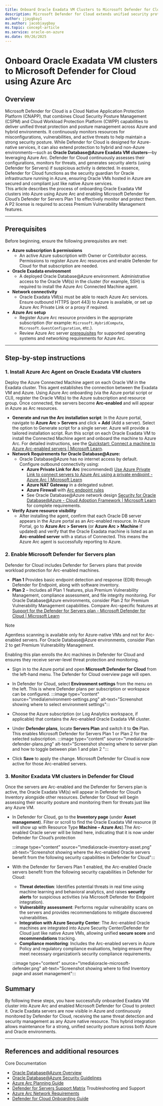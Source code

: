 ```yaml
---
title: Onboard Oracle Exadata VM Clusters to Microsoft Defender for Cloud using Azure Arc  
description: Microsoft Defender for Cloud extends unified security protection and posture management to Oracle Exadata VM clusters running in Azure by leveraging Azure Arc. This enables continuous monitoring, threat detection, and vulnerability management for Oracle VMs as if they were native Azure resources.
author: jjaygbay1
ms.author: jacobjaygbay
ms.topic: concept-article
ms.service: oracle-on-azure
ms.date: 09/26/2025
---
```


# Onboard Oracle Exadata VM clusters to Microsoft Defender for Cloud using Azure Arc
## Overview

Microsoft Defender for Cloud is a  Cloud Native Application Protection Platform (CNAPP), that combines Cloud Security Posture Management (CSPM) and Cloud Workload Protection Platform (CWPP) capabilities to deliver unified threat protection and posture management across Azure and hybrid environments. It continuously monitors resources for misconfigurations, vulnerabilities, and active threats to help maintain a strong security posture. While Defender for Cloud is designed for Azure-native services, it can also extend protection to hybrid and non-Azure environments—such as **Oracle Database@Azure  Exadata VM clusters**—by leveraging Azure Arc. Defender for Cloud continuously assesses their configurations, monitors for threats, and generates security alerts (using Defender for Servers) if suspicious activity is detected. 
In essence, Defender for Cloud functions as the security guardian for Oracle infrastructure running in Azure, ensuring Oracle VMs hosted in Azure are secured and compliant just like native Azure services.  
This article describes the process of onboarding Oracle Exadata VM clusters into Azure using Azure Arc and enabling Microsoft Defender for Cloud’s Defender for Servers Plan 1 to effectively monitor and protect them. A P2 license is required to access Premium Vulnerability Management features. 

---

## Prerequisites
Before beginning, ensure the following prerequisites are met: 
- **Azure subscription & permissions**
  - An active Azure subscription with Owner or Contributor access. Permissions to register Azure Arc resources and enable Defender for Cloud for that subscription are needed.
- **Oracle Exadata environment**
  - A deployed Oracle Database@Azure environment. Administrative access to the Oracle VM(s) in the cluster (for example, SSH) is required to install the Azure Arc Connected Machine agent.
- **Network connectivity**
  - Oracle Exadata VM(s) must be able to reach Azure Arc services. Ensure outbound HTTPS (port 443) to Azure is available, or set up Azure Arc Private Link or a proxy if required.
- **Azure Arc setup**
  - Register Azure Arc resource providers in the appropriate subscription (for example: `Microsoft.HybridCompute`, `Microsoft.GuestConfiguration`, etc.).
  - Review Azure Arc server [prerequisites](/azure/azure-arc/servers/prerequisites) for supported operating systems and networking requirements for Azure Arc. 

---

## Step-by-step instructions

### 1. Install Azure Arc Agent on Oracle Exadata VM clusters
Deploy the Azure Connected Machine agent on each Oracle VM in the Exadata cluster. This agent establishes the connection between the Exadata VM and Azure. Using Azure Arc onboarding (via the Azure portal script or CLI), register the Oracle VM(s) to the Azure subscription and resource group. Once connected, the servers become **Arc-enabled** and will appear in Azure as Arc resources.

- **Generate and run the Arc installation script**: In the Azure portal, navigate to **Azure Arc > Servers** and click **+ Add** (Add a server). Select the option to Generate script for a single server. Azure will provide a tailored installation script. Run this script on each Oracle Exadata VM  to install the Connected Machine agent and onboard the machine to Azure Arc. For detailed instructions, see the [Quickstart: Connect a machine to Azure Arc-enabled servers | Microsoft Learn](/azure/azure-arc/servers/quick-enable-hybrid-vm).
- **Network Requirements for Oracle Database@Azure:**
    -   Oracle Database@Azure has no internet access by default. Configure outbound connectivity using:
        - **Azure Private Link for Arc** (recommended) [Use Azure Private Link to connect servers to Azure Arc using a private endpoint - Azure Arc | Microsoft Learn](/azure/azure-arc/servers/private-link-security)
        - **Azure NAT Gateway** in a delegated subnet.
        - **Azure Firewall** with [Arc endpoint rules](/azure/azure-arc/servers/network-requirements) 
        - See Oracle Database@Azure network design [Security for Oracle Database@Azure - Cloud Adoption Framework | Microsoft Learn](/azure/cloud-adoption-framework/scenarios/oracle-on-azure/oracle-security-overview-odaa#design-considerations) for complete requirements. 
- **Verify Azure resource visibility** 
    - After installing the agent, confirm that each Oracle DB server appears in the Azure portal as an Arc-enabled resource. In Azure Portal, go to **Azure Arc > Servers** (or **Azure Arc > Machine** if updated) and verify that the Oracle Exadata machine is listed as an **Arc-enabled server** with a status of Connected. This means the Azure Arc agent is successfully reporting to Azure. 

### 2. Enable Microsoft Defender for Servers plan
Defender for Cloud includes Defender for Servers plans that provide workload protection for Arc-enabled machines.
- **Plan 1** Provides basic endpoint detection and response (EDR) through Defender for Endpoint, along with software inventory. 
- **Plan 2** – Includes all Plan 1 features, plus Premium Vulnerability Management, compliance assessment, and file integrity monitoring.
For Oracle Database@Azure environments, consider Plan 2 for Premium Vulnerability Management capabilities. Compare Arc-specific features at [Support for the Defender for Servers plan - Microsoft Defender for Cloud | Microsoft Learn](/azure/defender-for-cloud/support-matrix-defender-for-servers#azure-arc-enabled-servers)

>[!NOTE]
> Agentless scanning is available only for Azure-native VMs and not for Arc-enabled servers. For Oracle Database@Azure environments, consider Plan 2 to get Premium Vulnerability Management.

Enabling this plan enrolls the Arc machines in Defender for Cloud and ensures they receive server-level threat protection and monitoring. 

- Sign in to the Azure portal and open **Microsoft Defender for Cloud** from the left-hand menu. The Defender for Cloud overview page will open. 

- In Defender for Cloud, select **Environment settings** from the menu on the left. This is where Defender plans per subscription or workspace can be configured. 
  :::image type="content" source="\media\environment-settings.png" alt-text="Screenshot showing where to select environment settings":::

- Choose the Azure subscription (or Log Analytics workspace, if applicable) that contains the Arc-enabled Oracle Exadata VM cluster.

- Under **Defender plans**, locate **Servers Plan** and switch it to **On** Plan. This enables Microsoft Defender for Servers Plan 1 or Plan 2 for the selected subscription.
  :::image type="content" source="\media\oracle-defender-plans.png" alt-text="Screenshot showing where to server plan and how to toggle between plan 1 and plan 2 ":::
- Click **Save** to apply the change.
Microsoft Defender for Cloud is now active for those Arc-enabled servers. 

### 3. Monitor Exadata VM clusters in Defender for Cloud
Once the servers are Arc-enabled and the Defender for Servers plan is active, the Oracle Exadata VM(s) will appear in Defender for Cloud’s Inventory alongside other resources. Defender for Cloud will begin assessing their security posture and monitoring them for threats just like any Azure VM. 

- In Defender for Cloud, go to the **Inventory page** (under **Asset management**). Filter or scroll to find the Oracle Exadata VM resource (it will show up with Resource Type **Machine – Azure Arc**).The Arc-enabled Oracle server will be listed here, indicating that it is now under Defender for Cloud’s protection

    :::image type="content" source="\media\oracle-inventory-asset.png" alt-text="Screenshot showing where the Arc-enabled Oracle servers benefit from the following security capabilities in Defender for Cloud":::

- With the Defender for Servers Plan 1 enabled, the Arc-enabled Oracle servers benefit from the following security capabilities in Defender for Cloud: 
    - **Threat detection**: Identifies potential threats in real time using machine learning and behavioral analytics, and raises **security alerts** for suspicious activities (via Microsoft Defender for Endpoint integration). 
    - **Vulnerability assessment**: Performs regular vulnerability scans on the servers and provides recommendations to mitigate discovered vulnerabilities.  
    - **Integration with Azure Security Center**: The Arc-enabled Oracle machines are integrated into Azure Security Center/Defender for Cloud just like native Azure VMs, allowing unified **secure score** and **recommendations** tracking. 
    - **Compliance monitoring**: Includes the Arc-enabled servers in Azure Policy and regulatory compliance evaluations, helping ensure they meet necessary organization’s security compliance requirements. 

    :::image type="content" source="\media\oracle-microsoft-defender.png" alt-text="Screenshot showing where to find Inventory page and asset management":::

## Summary
By following these steps, you have successfully onboarded Exadata VM cluster into Azure Arc and enabled Microsoft Defender for Cloud to protect it.  Oracle Exadata servers are now visible in Azure and continuously monitored by Defender for Cloud, receiving the same threat detection and security management as any Azure native resource. This hybrid integration allows maintenance for a strong, unified security posture across both Azure and Oracle environments. 

---

## References and additional resources
Core Documentation 
- [Oracle Database@Azure Overview](/azure/oracle/oracle-db/database-overview) 
- [Oracle Database@Azure Security Guidelines](/azure/cloud-adoption-framework/scenarios/oracle-on-azure/oracle-security-overview-odaa) 
- [Azure Arc Planning Guide](/azure/azure-arc/servers/plan-at-scale-deployment) 
- [Defender for Servers Support Matrix](/azure/defender-for-cloud/support-matrix-defender-for-servers) 
Troubleshooting and Support 
- [Azure Arc Network Requirements](/azure/azure-arc/servers/network-requirements?tabs=azure-cloud) 
- [Defender for Cloud Onboarding Guide](/azure/defender-for-cloud/quickstart-onboard-machines) 
